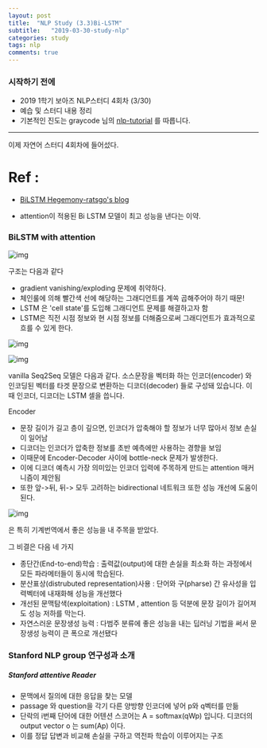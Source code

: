 ```yaml
---
layout: post
title:  "NLP Study (3.3)Bi-LSTM"
subtitle:   "2019-03-30-study-nlp"
categories: study
tags: nlp
comments: true
---
```


### 시작하기 전에

- 2019 1학기 보아즈 NLP스터디 4회차 (3/30)
- 예습 및 스터디 내용 정리
- 기본적인 진도는 graycode 님의 [nlp-tutorial](https://github.com/jeonyoonhoi/nlp-tutorial) 를 따릅니다.

------

이제 자연어 스터디 4회차에 들어섰다.  









# Ref : 

- [BiLSTM Hegemony-ratsgo's blog](<https://ratsgo.github.io/natural%20language%20processing/2017/10/22/manning/>)





- attention이 적용된 Bi LSTM 모델이 최고 성능을 낸다는 이약. 



### BiLSTM with attention

![img](C:\Users\dbsgh\Desktop\jeonyoonhoi.github.io\assets\img\vanillaRNN)

<vanilla RNN> 구조는 다음과 같다

- gradient vanishing/exploding 문제에 취약하다. 
- 체인룰에 의해 빨간색 선에 해당하는 그래디언트를 계쏙 곱해주어야 하기 때문!
- LSTM 은 'cell state'를 도입해 그래디언트 문제를 해결하고자  함
- LSTM은 직전 시점 정보와 현 시점 정보를 더해줌으로써 그래디언트가 효과적으로 흐를 수 있게 한다.

![img](C:\Users\dbsgh\Desktop\jeonyoonhoi.github.io\assets\img\0h3kgMY.png)



![img](C:\Users\dbsgh\Desktop\jeonyoonhoi.github.io\assets\img\lcGUt9N.png)

vanilla Seq2Seq 모델은 다음과 같다. 소스문장을 벡터화 하는 인코더(encoder) 와 인코딩된 벡터를 타겟 문장으로 변환하는 디코더(decoder) 들로 구성돼 있습니다. 이때 인코더, 디코더는 LSTM 셀을 씁니다. 

Encoder 

- 문장 길이가 길고 층이 깊으면, 인코더가 압축해야 할 정보가 너무 많아서 정보 손실이 일어남
- 디코더는 인코더가 압축한 정보를 초반 예측에만 사용하는 경향을 보임
- 이때문에 Encoder-Decoder 사이에 bottle-neck 문제가 발생한다. 
- 이에 디코더 예측시 가장 의미있는 인코더 입력에 주목하게 만드는 attention 매커니즘이 제안됨
- 또한 앞->뒤, 뒤-> 모두 고려하는 bidirectional 네트워크 또한 성능 개선에 도움이 된다. 



![img](C:\Users\dbsgh\Desktop\jeonyoonhoi.github.io\assets\img\jO4oAb6.png)

<BiLSTM with attention> 은 특히 기계번역에서 좋은 성능을 내 주목을 받았다. 

그 비결은 다음 네 가지

- 종단간(End-to-end)학습 : 출력값(output)에 대한 손실을 최소화 하는 과정에서 모든 파라메터들이 동시에 학습된다. 
- 분산표상(distrubuted representation)사용 : 단어와 구(pharse) 간 유사성을 입력벡터에 내재화해 성능을 개선했다
- 개선된 문맥탐색(exploitation) : LSTM , attention 등 덕분에 문장 길이가 길어져도 성능 저하를 막는다. 
- 자연스러운 문장생성 능력 :  다범주 분류에 좋은 성능을 내는 딥러닝 기법을 써서 문장생성 능력이 큰 폭으로 개선됐다



### Stanford NLP group 연구성과 소개



##### Stanford attentive Reader

- 문맥에서 질의에 대한 응답을 찾는 모델
- passage 와 question을 각기 다른 양방향 인코더에 넣어 p와 q벡터를 만듦
- 단락의 i번째 단어에 대한 어텐션 스코어는 A =  softmax(qWp) 입니다. 디코더의 output vector o 는 sum(Ap) 이다. 
- 이를 정답 답변과 비교해 손실을 구하고 역전파 학습이 이루어지는 구조 











